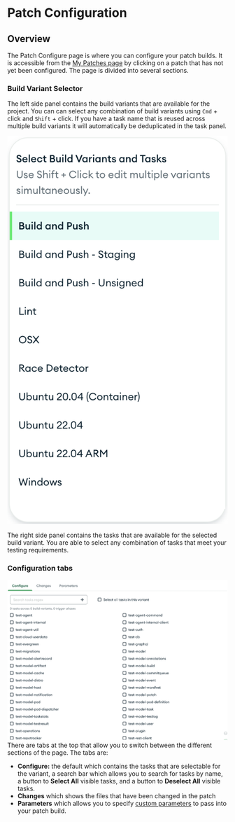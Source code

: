 # Patch Configuration

## Overview
The Patch Configure page is where you can configure your patch builds. It is accessible from the [My Patches page](./My-Patches.md) by clicking on a patch that has not yet been configured. The page is divided into several sections.

### Build Variant Selector
The left side panel contains the build variants that are available for the project. You can can select any combination of build variants using `Cmd` + click and `Shift` + click. If you have a task name that is reused across multiple build variants it will automatically be deduplicated in the task panel.

![Build Variant Selector](../images/build_variant_selector.png)

 The right side panel contains the tasks that are available for the selected build variant. You are able to select any combination of tasks that meet your testing requirements.

### Configuration tabs
![Task Selector](../images/task_selector.png)
 There are tabs at the top that allow you to switch between the different sections of the page. The tabs are: 
 
- **Configure:** the default which contains the tasks that are selectable for the variant, a search bar which allows you to search for tasks by name, a button to **Select All** visible tasks, and a button to **Deselect All** visible tasks.
- **Changes** which shows the files that have been changed in the patch
- **Parameters** which allows you to specify [custom parameters](../Project-Configuration/Parameterized-Builds.md) to pass into your patch build.

